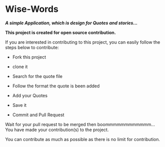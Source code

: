 # Wise-Words

<b> <i> A simple Application, which is design for Quotes and stories...</i></b> 

<b> This project is created for open source contribution. </b>

If you are interested in contributing to this project, you can easily follow the steps below to contribute:

- Fork this project

- clone it

- Search for the quote file 

- Follow the format the quote is been added

- Add your Quotes

- Save it

- Commit and Pull Request

Wait for your pull request to be merged then boommmmmmmmmmmm... You have made your contribution(s) to the project.

You can contribute as much as possible as there is no limit for contribution.
